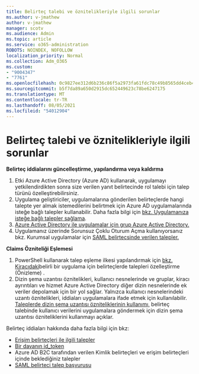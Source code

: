 ```yaml
---
title: Belirteç talebi ve öznitelikleriyle ilgili sorunlar
ms.author: v-jmathew
author: v-jmathew
manager: scotv
ms.audience: Admin
ms.topic: article
ms.service: o365-administration
ROBOTS: NOINDEX, NOFOLLOW
localization_priority: Normal
ms.collection: Adm_O365
ms.custom:
- "9004347"
- "7761"
ms.openlocfilehash: 0c9827ee312d6b236c86f5a2973fa61fdc78c49b8565dd4ceb41f9a3a48140bc
ms.sourcegitcommit: b5f7da89a650d2915dc652449623c78be6247175
ms.translationtype: MT
ms.contentlocale: tr-TR
ms.lasthandoff: 08/05/2021
ms.locfileid: "54012904"
---
```

# <a name="issues-with-token-claims-and-attributes"></a>Belirteç talebi ve öznitelikleriyle ilgili sorunlar

**Belirteç iddialarını güncelleştirme, yapılandırma veya kaldırma**

1. Etki Azure Active Directory (Azure AD) kullanarak, [](https://docs.microsoft.com/azure/active-directory/develop/active-directory-enterprise-app-role-management) uygulamayı yetkilendirdikten sonra size verilen yanıt belirtecinde rol talebi için talep türünü özelleştirebilirsiniz.
2. Uygulama geliştiriciler, uygulamalarına gönderilen belirteçlerde hangi talepte yer almak istemedilerini belirtmek için Azure AD uygulamalarında isteğe bağlı talepler kullanabilir. Daha fazla bilgi için [bkz. Uygulamanıza isteğe bağlı talepler sağlama](https://docs.microsoft.com/azure/active-directory/develop/active-directory-optional-claims).
3. [Azure Active Directory ile uygulamalar için grup Azure Active Directory.](https://docs.microsoft.com/azure/active-directory/hybrid/how-to-connect-fed-group-claims)
4. Uygulamanız üzerinde Sorunsuz Çoklu Oturum Açma kullanıyorsanız bkz. Kurumsal uygulamalar için [SAML belirtecsinde verilen talepler.](https://docs.microsoft.com/azure/active-directory/develop/active-directory-saml-claims-customization)

**Claims Özniteliği Eşlemesi**

1. PowerShell kullanarak talep eşleme ilkesi yapılandırmak için [bkz. Kiracıdaki](https://docs.microsoft.com/azure/active-directory/develop/active-directory-claims-mapping)belirli bir uygulama için belirteçlerde talepleri özelleştirme (Önizleme) .
2. Dizin şema uzantısı öznitelikleri, kullanıcı nesnelerinde ve gruplar, kiracı ayrıntıları ve hizmet Azure Active Directory diğer dizin nesnelerinde ek veriler depolamak için bir yol sağlar. Yalnızca kullanıcı nesnelerindeki uzantı öznitelikleri, iddiaları uygulamalara ifade etmek için kullanılabilir. [Taleplerde dizin şema uzantısı özniteliklerinin kullanımı,](https://docs.microsoft.com/azure/active-directory/develop/active-directory-schema-extensions) belirteç talebinde kullanıcı verilerini uygulamalara göndermek için dizin şema uzantısı özniteliklerini kullanmayı açıklar.

Belirteç iddiaları hakkında daha fazla bilgi için bkz:

- [Erişim belirteçleri ile ilgili talepler](https://docs.microsoft.com/azure/active-directory/develop/access-tokens#claims-in-access-tokens)
- [Bir davanın id_token](https://docs.microsoft.com/azure/active-directory/develop/id-tokens#claims-in-an-id_token)
- [](https://docs.microsoft.com/azure/active-directory-b2c/tokens-overview#claims) Azure AD B2C tarafından verilen Kimlik belirteçleri ve erişim belirteçleri içinde beklediğiniz talepler
- [SAML belirteci talep başvurusu](https://docs.microsoft.com/azure/active-directory/develop/reference-saml-tokens)

